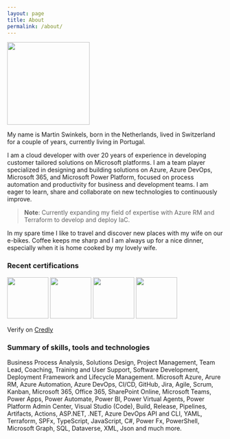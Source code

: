 ```yaml
---
layout: page
title: About
permalink: /about/
---
```


<img src="https://msc365.eu/images/msc365-profile.jpg" width="192">

My name is Martin Swinkels, born in the Netherlands, lived in Switzerland for a couple of years, currently living in Portugal.

I am a cloud developer with over 20 years of experience in developing customer tailored solutions on Microsoft platforms. I am a team player specialized in designing and building solutions on Azure, Azure DevOps, Microsoft 365, and Microsoft Power Platform, focused on process automation and productivity for business and development teams. I am eager to learn, share and collaborate on new technologies to continuously improve. 

> **Note**: Currently expanding my field of expertise with Azure RM and Terraform to develop and deploy IaC.

In my spare time I like to travel and discover new places with my wife on our e-bikes. Coffee keeps me sharp and I am always up for a nice dinner, especially when it is home cooked by my lovely wife.

### Recent certifications

<img src="https://msc365.eu/images/microsoft-power-platform-consultant.png" width="96"> <img src="https://msc365.eu/images/microsoft-power-platform-developer.png" width="96"> <img src="https://msc365.eu/images/microsoft365-developer.png" width="96"> <img src="https://msc365.eu/images/microsoft365-teams-administrator.png" width="96">  

Verify on [Credly](https://credly.com/users/mccmswinkels)  
### Summary of skills, tools and technologies

Business Process Analysis, Solutions Design, Project Management, Team Lead, Coaching, Training and User Support, Software Development, Deployment Framework and Lifecycle Management. Microsoft Azure, Arure RM, Azure Automation, Azure DevOps, CI/CD, GitHub, Jira, Agile, Scrum, Kanban, Microsoft 365, Office 365, SharePoint Online, Microsoft Teams, Power Apps, Power Automate, Power BI, Power Virtual Agents, Power Platform Admin Center, Visual Studio (Code), Build, Release, Pipelines, Artifacts, Actions, ASP.NET, .NET, Azure DevOps API and CLI, YAML, Terraform, SPFx, TypeScript, JavaScript, C#, Power Fx, PowerShell, Microsoft Graph, SQL, Dataverse, XML, Json and much more.
